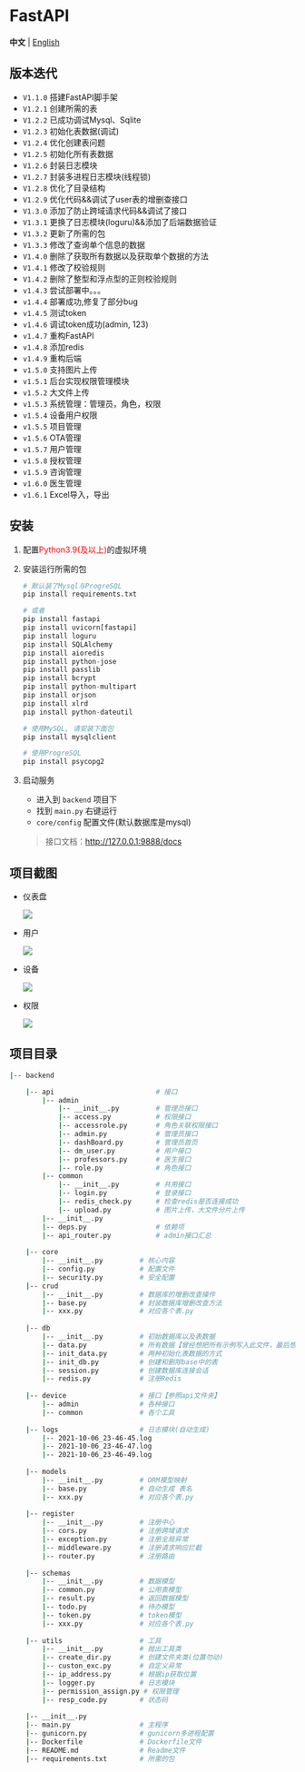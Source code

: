 # FastAPI

**中文** | [English](./README.md)

## 版本迭代

+ `V1.1.0` 搭建FastAPI脚手架
+ `V1.2.1` 创建所需的表
+ `V1.2.2` 已成功调试Mysql、Sqlite
+ `V1.2.3` 初始化表数据(调试)
+ `V1.2.4` 优化创建表问题
+ `V1.2.5` 初始化所有表数据
+ `V1.2.6` 封装日志模块
+ `V1.2.7` 封装多进程日志模块(线程锁)
+ `V1.2.8` 优化了目录结构
+ `V1.2.9` 优化代码&&调试了user表的增删查接口
+ `V1.3.0` 添加了防止跨域请求代码&&调试了接口
+ `V1.3.1` 更换了日志模块(loguru)&&添加了后端数据验证
+ `V1.3.2` 更新了所需的包
+ `V1.3.3` 修改了查询单个信息的数据
+ `V1.4.0` 删除了获取所有数据以及获取单个数据的方法
+ `V1.4.1` 修改了校验规则
+ `V1.4.2` 删除了整型和浮点型的正则校验规则
+ `v1.4.3` 尝试部署中。。。
+ `v1.4.4` 部署成功,修复了部分bug
+ `v1.4.5` 测试token
+ `v1.4.6` 调试token成功(admin, 123)
+ `v1.4.7` 重构FastAPI
+ `v1.4.8` 添加redis
+ `v1.4.9` 重构后端 
+ `v1.5.0` 支持图片上传 
+ `v1.5.1` 后台实现权限管理模块
+ `v1.5.2` 大文件上传
+ `v1.5.3` 系统管理：管理员，角色，权限
+ `v1.5.4` 设备用户权限
+ `v1.5.5` 项目管理
+ `v1.5.6` OTA管理
+ `v1.5.7` 用户管理
+ `v1.5.8` 授权管理
+ `v1.5.9` 咨询管理
+ `v1.6.0` 医生管理
+ `v1.6.1` Excel导入，导出

## 安装

1. 配置<font color="red">Python3.9(及以上)</font>的虚拟环境

2. 安装运行所需的包

   ```python
   # 默认装了Mysql与ProgreSQL
   pip install requirements.txt
   
   # 或者
   pip install fastapi
   pip install uvicorn[fastapi]
   pip install loguru
   pip install SQLAlchemy
   pip install aioredis
   pip install python-jose
   pip install passlib
   pip install bcrypt
   pip install python-multipart
   pip install orjson
   pip install xlrd
   pip install python-dateutil
   
   # 使用MySQL, 请安装下面包
   pip install mysqlclient
   
   # 使用ProgreSQL
   pip install psycopg2
   ```


3. 启动服务

    + 进入到 `backend` 项目下
    + 找到 `main.py` 右键运行
    + `core/config` 配置文件(默认数据库是mysql)

   > 接口文档：http://127.0.0.1:9888/docs

## 项目截图

+ 仪表盘

  ![](image/5.png)

+ 用户

  ![](image/6.png)

+ 设备

  ![](image/7.png)

+ 权限

  ![](image/8.png)

## 项目目录

```sh
|-- backend

    |-- api					        # 接口
        |-- admin
            |-- __init__.py       	# 管理员接口       	             	                  
            |-- access.py	        # 权限接口
            |-- accessrole.py	    # 角色关联权限接口
            |-- admin.py	        # 管理员接口
            |-- dashBoard.py	    # 管理员首页    
            |-- dm_user.py	        # 用户接口
            |-- professors.py	    # 医生接口
            |-- role.py	            # 角色接口   
        |-- common                  
            |-- __init__.py       	# 共用接口 
            |-- login.py	        # 登录接口
            |-- redis_check.py	    # 检查redis是否连接成功
            |-- upload.py	        # 图片上传，大文件分片上传
        |-- __init__.py	         
        |-- deps.py	                # 依赖项
        |-- api_router.py	       	# admin接口汇总    
                         
	|-- core					
		|-- __init__.py			# 核心内容   
		|-- config.py			# 配置文件
		|-- security.py		    # 安全配置
	|-- crud
		|-- __init__.py			# 数据库的增删改查操作
		|-- base.py     		# 封装数据库增删改查方法
		|-- xxx.py              # 对应各个表.py
		
 	|-- db					
 		|-- __init__.py			# 初始数据库以及表数据
		|-- data.py		        # 所有数据【曾经想把所有示例写入此文件，最后想想还是算了，直接用mysql导出.sql文件】
    	|-- init_data.py		# 两种初始化表数据的方式
		|-- init_db.py			# 创建和删除base中的表
		|-- session.py			# 创建数据库连接会话
    	|-- redis.py		    # 注册Redis
        
    |-- device					# 接口【参照api文件夹】
        |-- admin               # 各种接口
        |-- common              # 各个工具
    	
    |-- logs                    # 日志模块(自动生成)
        |-- 2021-10-06_23-46-45.log			    
        |-- 2021-10-06_23-46-47.log			    
        |-- 2021-10-06_23-46-49.log		
        	    
	|-- models                  
		|-- __init__.py			# ORM模型映射
		|-- base.py		        # 自动生成 表名
		|-- xxx.py              # 对应各个表.py
		
	|-- register               
	    |-- __init__.py			# 注册中心
	    |-- cors.py			    # 注册跨域请求
	    |-- exception.py		# 注册全局异常
	    |-- middleware.py		# 注册请求响应拦截
	    |-- router.py		    # 注册路由
	    
	|-- schemas 
		|-- __init__.py			# 数据模型
		|-- common.py			# 公用表模型
		|-- result.py			# 返回数据模型
		|-- todo.py			    # 待办模型
		|-- token.py			# token模型
		|-- xxx.py              # 对应各个表.py
		
	|-- utils                   # 工具
	    |-- __init__.py		    # 抛出工具类
	    |-- create_dir.py		# 创建文件夹类(位置勿动)
	    |-- custon_exc.py		# 自定义异常
	    |-- ip_address.py		# 根据ip获取位置
	    |-- logger.py		    # 日志模块
	    |-- permission_assign.py # 权限管理
	    |-- resp_code.py	    # 状态码
	
	|-- __init__.py
	|-- main.py					# 主程序
	|-- gunicorn.py				# gunicorn多进程配置
	|-- Dockerfile              # Dockerfile文件
	|-- README.md               # Readme文件
	|-- requirements.txt		# 所需的包
```

